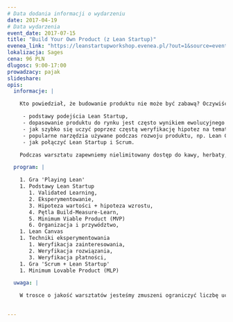 ```yaml
---
# Data dodania informacji o wydarzeniu
date: 2017-04-19
# Data wydarzenia
event_date: 2017-07-15
title: "Build Your Own Product (z Lean Startup)"
evenea_link: "https://leanstartupworkshop.evenea.pl/?out=1&source=event_iframe"
lokalizacja: Sages
cena: 96 PLN
dlugosc: 9:00-17:00
prowadzacy: pajak
slideshare:
opis:
  informacje: |

    Kto powiedział, że budowanie produktu nie może być zabawą? Oczywiście, gdy inwestujesz własne pieniądze, jest to poważniejsza inicjatywa niż tyko zabawa. Z tego powodu, możliwość budowy produktu w środowisku, w którym można ponieść porażkę, jest bardzo istotne, ponieważ jest pozbawione ryzyka prawdziwego bankructwa. W ciągu jednodniowego warsztatu chcielibymy Cię zabrać w podróż, podczas której poznasz następujące koncepcje:

     - podstawy podejścia Lean Startup,
     - dopasowanie produktu do rynku jest często wynikiem ewolucyjnego procesu a nie świetnego pomysłu od samego początku,
     - jak szybko się uczyć poprzez częstą weryfikację hipotez na temat klientów,
     - popularne narzędzia używane podczas rozwoju produktu, np. Lean Canvas, techniki eksperymentowania (Wizard of Oz, Concierge, Dry-Wallet),
     - jak połączyć Lean Startup i Scrum.

    Podczas warsztatu zapewniemy nielimitowany dostęp do kawy, herbaty, wody i soków. W porze obiadowej zapewniamy pizzę.

  program: |

    1. Gra 'Playing Lean'
    1. Podstawy Lean Startup
       1. Validated Learning,
       2. Eksperymentowanie,
       3. Hipoteza wartości + hipoteza wzrostu,
       4. Pętla Build-Measure-Learn,
       5. Minimum Viable Product (MVP)
       6. Organizacja i przywództwo,
    1. Lean Canvas
    1. Techniki eksperymentowania
       1. Weryfikacja zainteresowania,
       2. Weryfikacja rozwiązania,
       3. Weryfikacja płatności,
    1. Gra 'Scrum + Lean Startup'
    1. Minimum Lovable Product (MLP)

  uwaga: |

    W trosce o jakość warsztatów jesteśmy zmuszeni ograniczyć liczbę uczestników. **Kwalifikacja odbywa się na podstawie odpowiedzi udzielonych w formularzu zgłoszeniowym oraz - w dalszym kroku - kolejności zgłoszeń.** Potwierdzenie udziału w warsztatach wraz z instrukcją przygotowania środowiska otrzymasz najpóźniej na 5 dni przed planowaną datą wydarzenia.
 

---
```

